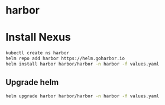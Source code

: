 # harbor

# Install Nexus
```bash
kubectl create ns harbor
helm repo add harbor https://helm.goharbor.io
helm install harbor harbor/harbor -n harbor -f values.yaml
```

## Upgrade helm

```bash
helm upgrade harbor harbor/harbor -n harbor -f values.yaml
```

